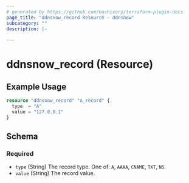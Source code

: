 ```yaml
---
# generated by https://github.com/hashicorp/terraform-plugin-docs
page_title: "ddnsnow_record Resource - ddnsnow"
subcategory: ""
description: |-
  
---
```


# ddnsnow_record (Resource)



## Example Usage

```terraform
resource "ddnsnow_record" "a_record" {
  type  = "A"
  value = "127.0.0.1"
}
```

<!-- schema generated by tfplugindocs -->
## Schema

### Required

- `type` (String) The record type. One of: `A`, `AAAA`, `CNAME`, `TXT`, `NS`.
- `value` (String) The record value.
